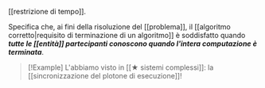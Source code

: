 [[restrizione di tempo]].

Specifica che, ai fini della risoluzione del [[problema]], il [[algoritmo corretto|requisito di terminazione di un algoritmo]] è soddisfatto quando ***tutte le [[entità]] partecipanti conoscono quando l'intera computazione è terminata***.

> [!Example]
> L'abbiamo visto in [[★ sistemi complessi]]: la [[sincronizzazione del plotone di esecuzione]]!
